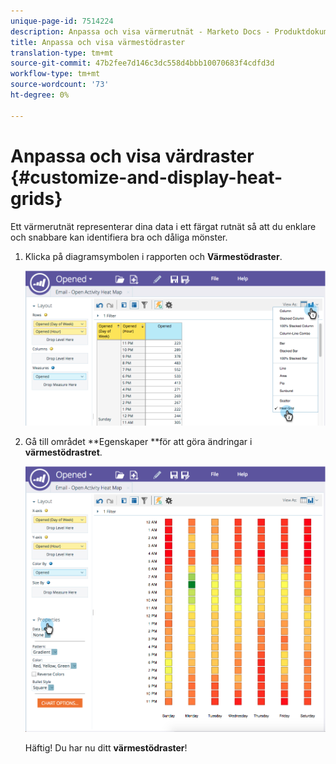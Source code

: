 ```yaml
---
unique-page-id: 7514224
description: Anpassa och visa värmerutnät - Marketo Docs - Produktdokumentation
title: Anpassa och visa värmestödraster
translation-type: tm+mt
source-git-commit: 47b2fee7d146c3dc558d4bbb10070683f4cdfd3d
workflow-type: tm+mt
source-wordcount: '73'
ht-degree: 0%

---
```



# Anpassa och visa värdraster {#customize-and-display-heat-grids}

Ett värmerutnät representerar dina data i ett färgat rutnät så att du enklare och snabbare kan identifiera bra och dåliga mönster.

1. Klicka på diagramsymbolen i rapporten och **Värmestödraster**.

   ![](assets/image2015-5-4-15-3a2-3a17.png)

1. Gå till området **Egenskaper **för att göra ändringar i **värmestödrastret**.

   ![](assets/image2015-5-4-16-3a7-3a9.png)

   Häftig! Du har nu ditt **värmestödraster**!

